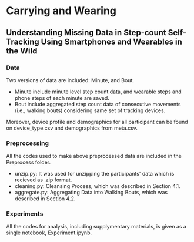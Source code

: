 # Carrying and Wearing
## Understanding Missing Data in Step-count Self-Tracking Using Smartphones and Wearables in the Wild

### Data

Two versions of data are included: Minute, and Bout.
- Minute include minute level step count data, and wearable steps and phone steps of each minute are saved.
- Bout include aggregated step count data of consecutive movements (i.e., walking bouts) considering same set of tracking devices.

Moreover, device profile and demographics for all participant can be found on device_type.csv and demographics from meta.csv.

### Preprocessing

All the codes used to make above preprocessed data are included in the Preprocess folder.
- unzip.py: It was used for unzipping the participants' data which is recieved as .zip format.
- cleaning.py: Cleansing Process, which was described in Section 4.1.
- aggregate.py: Aggregating Data into Walking Bouts, which was described in Section 4.2.

### Experiments

All the codes for analysis, including supplymentary materials, is given as a single notebook, Experiment.ipynb.